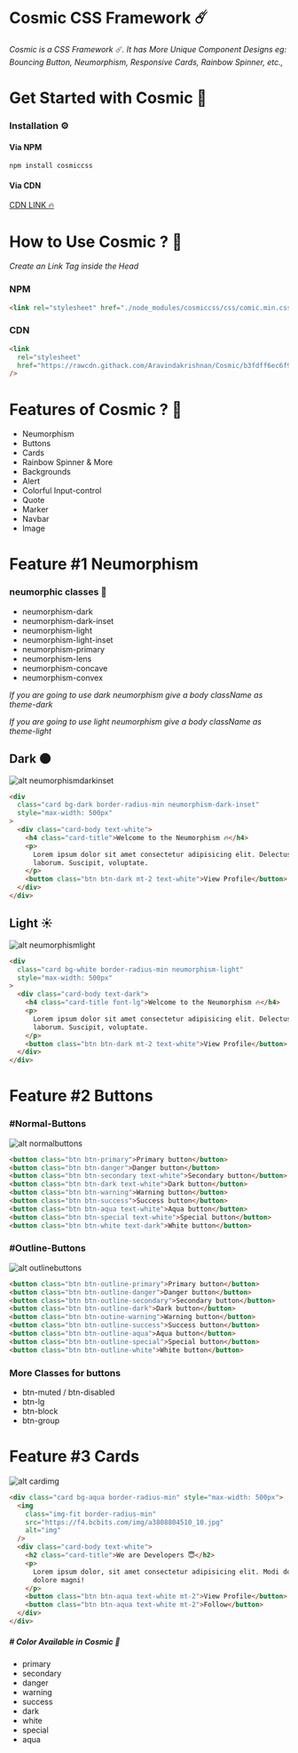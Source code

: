 # Cosmic CSS Framework ☄️

_Cosmic is a CSS Framework ☄️. It has More Unique Component Designs eg: Bouncing Button, Neumorphism, Responsive Cards, Rainbow Spinner, etc.,_



# Get Started with Cosmic 🐣

### Installation ⚙️

#### Via NPM

```npm
npm install cosmiccss
```

#### Via CDN

[CDN LINK 🔥](https://rawcdn.githack.com/Aravindakrishnan/Cosmic/69b438f17c003c2e0a653d00a1397791e761662a/cosmic/css/cosmic.min.css)

# How to Use Cosmic ? 🤔

_Create an Link Tag inside the Head_

### NPM

```html
<link rel="stylesheet" href="./node_modules/cosmiccss/css/comic.min.css" />
```

### CDN

```html
<link
  rel="stylesheet"
  href="https://rawcdn.githack.com/Aravindakrishnan/Cosmic/b3fdff6ec6f9866fd9b1c3ee6dc5a5557842db04/cosmic/css/cosmic.min.css"
/>
```

# Features of Cosmic ? 🌈

- Neumorphism
- Buttons
- Cards
- Rainbow Spinner & More
- Backgrounds
- Alert
- Colorful Input-control
- Quote
- Marker
- Navbar
- Image

# Feature #1 Neumorphism

### neumorphic classes 📖

- neumorphism-dark
- neumorphism-dark-inset
- neumorphism-light
- neumorphism-light-inset
- neumorphism-primary
- neumorphism-lens
- neumorphism-concave
- neumorphism-convex

_If you are going to use dark neumorphism give a body className as theme-dark_

_If you are going to use light neumorphism give a body className as theme-light_

## Dark 🌑

![alt neumorphismdarkinset](https://i.ibb.co/X4grgrG/neumorphismdarkinset.png)

```html
<div
  class="card bg-dark border-radius-min neumorphism-dark-inset"
  style="max-width: 500px"
>
  <div class="card-body text-white">
    <h4 class="card-title">Welcome to the Neumorphism 🔥</h4>
    <p>
      Lorem ipsum dolor sit amet consectetur adipisicing elit. Delectus,
      laborum. Suscipit, voluptate.
    </p>
    <button class="btn btn-dark mt-2 text-white">View Profile</button>
  </div>
</div>
```

## Light ☀️

![alt neumorphismlight](https://i.ibb.co/n0NFj7s/neumorphismlight.png)

```html
<div
  class="card bg-white border-radius-min neumorphism-light"
  style="max-width: 500px"
>
  <div class="card-body text-dark">
    <h4 class="card-title font-lg">Welcome to the Neumorphism 🔥</h4>
    <p>
      Lorem ipsum dolor sit amet consectetur adipisicing elit. Delectus,
      laborum. Suscipit, voluptate.
    </p>
    <button class="btn btn-dark mt-2 text-white">View Profile</button>
  </div>
</div>
```

# Feature #2 Buttons

### #Normal-Buttons

![alt normalbuttons](https://i.ibb.co/27ysQdL/normalbuttons.png)

```html
<button class="btn btn-primary">Primary button</button>
<button class="btn btn-danger">Danger button</button>
<button class="btn btn-secondary text-white">Secondary button</button>
<button class="btn btn-dark text-white">Dark button</button>
<button class="btn btn-warning">Warning button</button>
<button class="btn btn-success">Success button</button>
<button class="btn btn-aqua text-white">Aqua button</button>
<button class="btn btn-special text-white">Special button</button>
<button class="btn btn-white text-dark">White button</button>
```

### #Outline-Buttons

![alt outlinebuttons](https://i.ibb.co/gZsJWFZ/outlinebuttons.png)

```html
<button class="btn btn-outline-primary">Primary button</button>
<button class="btn btn-outline-danger">Danger button</button>
<button class="btn btn-outline-secondary">Secondary button</button>
<button class="btn btn-outline-dark">Dark button</button>
<button class="btn btn-outine-warning">Warning button</button>
<button class="btn btn-outline-success">Success button</button>
<button class="btn btn-outline-aqua">Aqua button</button>
<button class="btn btn-outline-special">Special button</button>
<button class="btn btn-outline-white">White button</button>
```

### More Classes for buttons

- btn-muted / btn-disabled
- btn-lg
- btn-block
- btn-group

# Feature #3 Cards

![alt cardimg](https://i.ibb.co/0fDhSCS/cards.png)

```html
<div class="card bg-aqua border-radius-min" style="max-width: 500px">
  <img
    class="img-fit border-radius-min"
    src="https://f4.bcbits.com/img/a3808804510_10.jpg"
    alt="img"
  />
  <div class="card-body text-white">
    <h2 class="card-title">We are Developers 😇</h2>
    <p>
      Lorem ipsum dolor, sit amet consectetur adipisicing elit. Modi dolores
      dolore magni!
    </p>
    <button class="btn btn-aqua text-white mt-2">View Profile</button>
    <button class="btn btn-aqua text-white mt-2">Follow</button>
  </div>
</div>
```

##### # Color Available in Cosmic 🌈

- primary
- secondary
- danger
- warning
- success
- dark
- white
- special
- aqua
